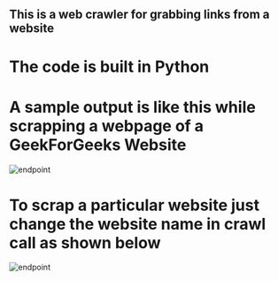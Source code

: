 ## This is a web crawler for grabbing links from a website 

# The code is built in Python

# A sample output is like this while scrapping a webpage of a GeekForGeeks Website


![endpoint](https://github.com/Tejas1510/hacking-tools-scripts/blob/main/Python/WebCrawler/images/output.png)

# To scrap a particular website just change the website name in crawl call as shown below

![endpoint](https://github.com/Tejas1510/hacking-tools-scripts/blob/main/Python/WebCrawler/images/input.png)
